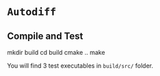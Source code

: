 # `Autodiff` #

## Compile and Test

   mkdir build
   cd build
   cmake ..
   make

You will find 3 test executables in `build/src/` folder.

